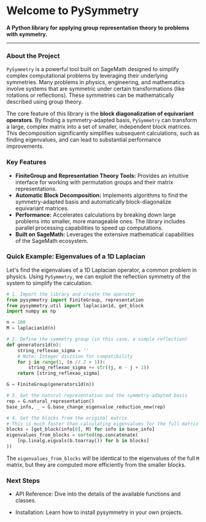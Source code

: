 # Welcome to PySymmetry

**A Python library for applying group representation theory to problems with symmetry.**

---

### About the Project

`PySymmetry` is a powerful tool built on SageMath designed to simplify complex computational problems by leveraging their underlying symmetries. Many problems in physics, engineering, and mathematics involve systems that are symmetric under certain transformations (like rotations or reflections). These symmetries can be mathematically described using group theory.

The core feature of this library is the **block diagonalization of equivariant operators**. By finding a symmetry-adapted basis, `PySymmetry` can transform a large, complex matrix into a set of smaller, independent block matrices. This decomposition significantly simplifies subsequent calculations, such as finding eigenvalues, and can lead to substantial performance improvements.

### Key Features

* **FiniteGroup and Representation Theory Tools:** Provides an intuitive interface for working with permutation groups and their matrix representations.
* **Automatic Block Decomposition:** Implements algorithms to find the symmetry-adapted basis and automatically block-diagonalize equivariant matrices.
* **Performance:** Accelerates calculations by breaking down large problems into smaller, more manageable ones. The library includes parallel processing capabilities to speed up computations.
* **Built on SageMath:** Leverages the extensive mathematical capabilities of the SageMath ecosystem.

### Quick Example: Eigenvalues of a 1D Laplacian

Let's find the eigenvalues of a 1D Laplacian operator, a common problem in physics. Using `PySymmetry`, we can exploit the reflection symmetry of the system to simplify the calculation.

```python
# 1. Import the library and create the operator
from pysymmetry import FiniteGroup, representation
from pysymmetry.util import laplacian1d, get_block
import numpy as np

n = 100
M = laplacian1d(n)

# 2. Define the symmetry group (in this case, a simple reflection)
def generators1d(n):
    string_reflexao_sigma = ''
    # Note: Integer division for compatibility
    for j in range(1, (n // 2 + 1)):
        string_reflexao_sigma += str((j, n - j + 1))
    return [string_reflexao_sigma]

G = FiniteGroup(generators1d(n))

# 3. Get the natural representation and the symmetry-adapted basis
rep = G.natural_representation()
base_info, _ = G.base_change_eigenvalue_reduction_new(rep)

# 4. Get the blocks from the original matrix
# This is much faster than calculating eigenvalues for the full matrix M
blocks = [get_block(info[0], M) for info in base_info]
eigenvalues_from_blocks = sorted(np.concatenate(
    [np.linalg.eigvals(b.toarray()) for b in blocks]
))
```

The `eigenvalues_from_blocks` will be identical to the eigenvalues of the full `M` matrix, but they are computed more efficiently from the smaller blocks.

### Next Steps

- API Reference: Dive into the details of the available functions and classes.

- Installation: Learn how to install pysymmetry in your own projects.
